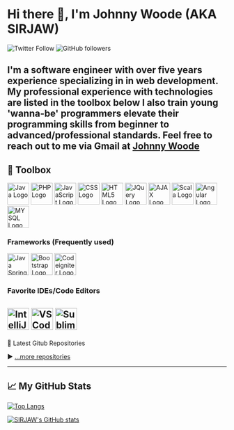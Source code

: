 # Hi there 👋, I'm Johnny Woode (AKA SIRJAW)

![Twitter Follow](https://img.shields.io/twitter/follow/sirjaw2?color=green&logo=twitter&style=plastic)
![GitHub followers](https://img.shields.io/github/followers/johnnywoode?color=green&label=Follow&logo=github&style=plastic)

I'm a software engineer with over five years experience specializing in in web development. My professional experience with technologies are listed in the toolbox below
I also train young 'wanna-be' programmers elevate their programming skills from beginner to advanced/professional standards. Feel free to reach out to me via Gmail at <a href="mailto:johnnywoode@gmail.com">Johnny Woode</a>
--

## 🧰 Toolbox

<img src="https://cdn.worldvectorlogo.com/logos/java.svg" alt="Java Logo" width="50" height="50"/> <img src="https://cdn.worldvectorlogo.com/logos/php.svg" alt="PHP Logo" width="50" height="50"/> <img src="https://cdn.worldvectorlogo.com/logos/javaScript.svg" alt="JavaScript Logo" width="50" height="50"/> <img src="https://cdn.worldvectorlogo.com/logos/css3.svg" alt="CSS Logo" width="50" height="50"/> <img src="https://cdn.worldvectorlogo.com/logos/html5.svg" alt="HTML5 Logo" width="50" height="50"/> <img src="https://cdn.worldvectorlogo.com/logos/jquery.svg" alt="JQuery Logo" width="50" height="50"/> <img src="https://cdn.worldvectorlogo.com/logos/ajax-5.svg" alt="AJAX Logo" width="50" height="50"/> <img src="https://cdn.worldvectorlogo.com/logos/scala-4.svg" alt="Scala Logo" width="50" height="50"/> <img src="https://cdn.worldvectorlogo.com/logos/angular-icon.svg" alt="Angular Logo" width="50" height="50"/> <img src="https://cdn.worldvectorlogo.com/logos/mysql-6.svg" alt="MYSQL Logo" width="50" height="50"/>

### Frameworks (Frequently used)
<img src="https://cdn.worldvectorlogo.com/logos/springboot.svg" alt="Java Spring Logo" width="50" height="50"/> <img src="https://cdn.worldvectorlogo.com/logos/bootstrap.svg" alt="Bootstrap Logo" width="50" height="50"/> <img src="https://cdn.worldvectorlogo.com/logos/codeigniter.svg" alt="Codeigniter Logo" width="50" height="50"/>

### Favorite IDEs/Code Editors 
<img src="https://cdn.worldvectorlogo.com/logos/intellij-idea.svg" alt="IntelliJ Logo" width="50" height="50"/> <img src="https://cdn.worldvectorlogo.com/logos/visual-studio-code.svg" alt="VS Code Logo" width="50" height="50"/> <img src="https://cdn.worldvectorlogo.com/logos/sublime-text.svg" alt="Sublime Text Logo" width="50" height="50"/>
---


📘 Latest Gitub Repositories

<!-- BLOG-POST-LIST:START -->
<!-- BLOG-POST-LIST:END -->

▶ [...more repositories](https://github.com/Johnnywoode?tab=repositories)

---

## &#x1f4c8; My GitHub Stats

[![Top Langs](https://github-readme-stats.vercel.app/api/top-langs/?username=johnnywoode&langs_count=8&hide=&theme=radical)](https://github.com/anuraghazra/github-readme-stats)

[![SIRJAW's GitHub stats](https://github-readme-stats.vercel.app/api?username=johnnywoode&theme=radical)](https://github.com/anuraghazra/github-readme-stats)

